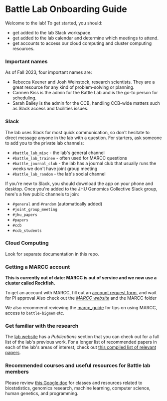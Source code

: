 # Battle Lab Onboarding Guide

Welcome to the lab! To get started, you should:

- get added to the lab Slack workspace.
- get added to the lab calendar and determine which meetings to attend.
- get accounts to access our cloud computing and cluster computing resources.

### Important names

As of Fall 2023, four important names are:

- Rebecca Keener and Josh Weinstock, research scientists. They are a great resource for any kind of problem-solving or planning.
- Carmen Kiss is the admin for the Battle Lab and is the go-to person for scheduling.
- Sarah Bailey is the admin for the CCB, handling CCB-wide matters such as Slack access and facilities issues. 

### Slack 

The lab uses Slack for most quick communication, so don't hesitate to direct message anyone in the lab with a question. For starters, ask someone to add you to the private lab channels:  

- `#battle_lab_misc` - the lab's general channel   
- `#battle_lab_trainee` - often used for MARCC questions  
- `#battle_journal_club` - the lab has a journal club that usually runs the weeks we don't have joint group meeting  
- `#battle_lab_random` - the lab's social channel

If you're new to Slack, you should download the app on your phone and desktop.  Once you're added to the JHU Genomics Collective Slack group, here's a few public channels to join:  

- `#general` and `#random` (automatically added)  
- `#joint_group_meeting`  
- `#jhu_papers`  
- `#papers`  
- `#ccb`  
- `#ccb_students`

### Cloud Computing

Look for separate documentation in this repo. 

### Getting a MARCC account

**This is currently out of date: MARCC is out of service and we now use a cluster called Rockfish.**

To get an account with MARCC, fill out an [account request form](https://www.marcc.jhu.edu/request-access/request-an-account/), and wait for PI approval
Also check out the *[MARCC website](https://www.marcc.jhu.edu/getting-started/basic/)* and the MARCC folder

We also recommend reviewing the [marcc_guide](marcc_guide) for tips on using MARCC, access to `battle-bigmem` etc.

### Get familiar with the research

The [lab website](https://battlelab.jhu.edu/) has a *Publications* section that you can check out for a full list of the lab's previous work.  For a longer list of recommended papers in each of the lab's areas of interest, check out [this compiled list of relevant papers](https://docs.google.com/document/d/1mLs9rMtLIp2Xu4z7ChIIcp838jDdPdoYkHoynu_2NBY/edit). 

### Recommended courses and useful resources for Battle lab members
Please review [this Google doc](https://docs.google.com/document/d/1sOchGRhWAyxu6ZbJr9wBWk1WOD8ik49UKbNl0NXw5SA/edit?usp=sharing) for classes and resources related to biostatistics, genomics research, machine learning, computer science, human genetics, and programming.
